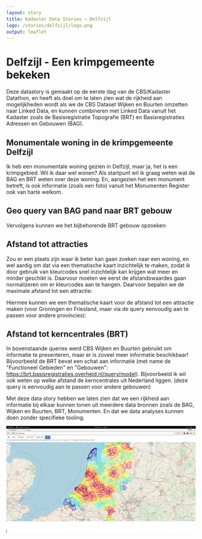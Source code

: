 ```yaml
---
layout: story
title: Kadaster Data Stories ― Delfzijl
logo: /stories/delfzijl/logo.png
output: leaflet
---
```


# Delfzijl - Een krimpgemeente bekeken
Deze datastory is gemaakt op de eerste dag van de CBS/Kadaster Datathon, en heeft als doel om te laten zien wat de rijkheid aan mogelijkheden wordt als we de CBS Dataset Wijken en Buurten omzetten naar Linked Data, en kunnen combineren met Linked Data vanuit het Kadaster zoals de Basisregistratie Topografie (BRT) en Basisregistraties Adressen en Gebouwen (BAG). 

## Monumentale woning in de krimpgemeente Delfzijl

<!--
<div data-query data-query-sparql="monumenten.rq">
</div>
-->

Ik heb een monumentale woning gezien in Delfzijl, maar ja, het is een krimpgebied. Wil ik daar wel wonen? Als startpunt wil ik graag weten wat de BAG en BRT weten over deze woning. En, aangezien het een monument betreft, is ook informatie (zoals een foto) vanuit het Monumenten Register ook van harte welkom.

<div data-query
     data-query-endpoint="https://data.pdok.nl/sparql"
     data-query-sparql="pand.rq">
</div>

## Geo query van BAG pand naar BRT gebouw
Vervolgens kunnen we het bijbehorende BRT gebouw opzoeken:
<div data-query data-query-sparql="brt.rq">
</div>

<!-- div data-query data-query-sparql="wijk.rq">
## Maar is de Wijk wel interessant? (Geo query van BAG pand naar CBS wijk)
Maar nu wil ik meer weten over de krimpwijk. Dus gaan we de Wijken en Buurten informatie van CBS bevragen over deze wijk. Klik maar op de blauwe pijl van de wijk....Uit de rijke set van gegevens van Wijken en Buurten hebben we een paar semi-willekeurige items gekozen zoals afstand tot attractieparken, belangrijk voor mijn kinderen. Alle andere items zijn eenvoudig toe te voegen door de query aan te passen.
</div -->

## Afstand tot attracties
Zou er een plaats zijn waar ik beter kan gaan zoeken naar een woning, en wel aardig om dat via een thematische kaart inzichtelijk te maken, zodat ik door gebruik van kleurcodes snel inzichtelijk kan krijgen wat meer en minder geschikt is. Daarvoor moeten we eerst de afstandswaardes gaan normalizeren om er kleurcodes aan te hangen. Daarvoor bepalen we de maximale afstand tot een attractie:


<div data-query 
  data-query-endpoint="https://data.labs.pdok.nl/sparql"  
  data-query-sparql="attractie-max.rq">
</div>

Hiermee kunnen we een thematische kaart voor de afstand tot een attractie maken (voor Groningen en Friesland, maar via de query eenvoudig aan te passen voor andere provincies):

<div data-query 
  data-query-endpoint="https://data.labs.pdok.nl/sparql" 
  data-query-sparql="attractie.rq">
</div>

## Afstand tot kerncentrales (BRT)
In bovenstaande queries werd CBS Wijken en Buurten gebruikt om informatie te presenteren, maar er is zoveel meer informatie beschikbaar! Bijvoorbeeld de BRT bevat een schat aan informatie (met name de "Functioneel Gebieden" en "Gebouwen": https://brt.basisregistraties.overheid.nl/query/model). Bijvoorbeeld ik wil ook weten op welke afstand de kerncentrales uit Nederland liggen. (deze query is eenvoudig aan te passen voor andere gebouwen)

<div data-query data-query-sparql="kerncentrales.rq">
</div>

Met deze data story hebben we laten zien dat we een rijkheid aan informatie bij elkaar kunnen tonen uit meerdere data bronnen zoals de BAG, Wijken en Buurten, BRT, Monumenten. En dat we data analyses kunnen doen zonder specifieke tooling.

<div data-query
     data-query-endpoint="https://api.krr.triply.cc/datasets/Kadaster/geosoup/containers/endpoint/sparql"
     data-query-sparql="thematische_kaart.rq">
</div>

<img src="brt-Elektriciteitscentrale.png">
